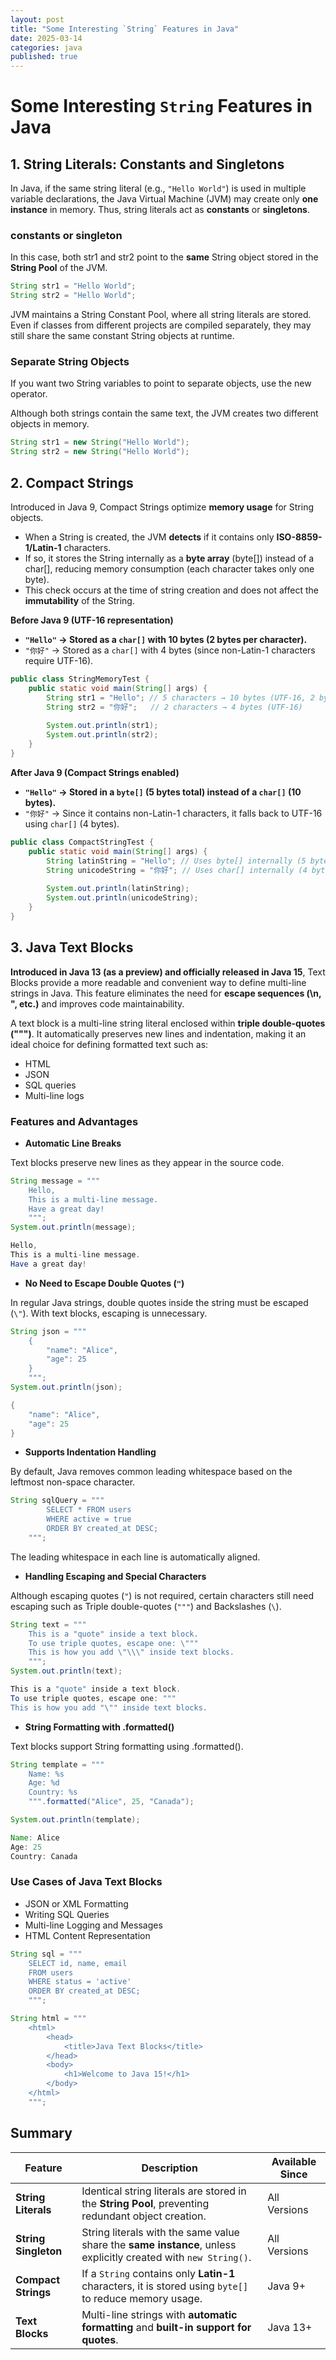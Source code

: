 ```yaml
---
layout: post
title: "Some Interesting `String` Features in Java"
date: 2025-03-14
categories: java
published: true
---
```


# Some Interesting `String` Features in Java

## 1. String Literals: Constants and Singletons

In Java, if the same string literal (e.g., `"Hello World"`) is used in multiple variable declarations, the Java Virtual Machine (JVM) may create only **one instance** in memory. Thus, string literals act as **constants** or **singletons**.

### constants or singleton

In this case, both str1 and str2 point to the **same** String object stored in the **String Pool** of the JVM.

```java
String str1 = "Hello World";
String str2 = "Hello World";
```

JVM maintains a String Constant Pool, where all string literals are stored. Even if classes from different projects are compiled separately, they may still share the same constant String objects at runtime.

### Separate String Objects

If you want two String variables to point to separate objects, use the new operator.

Although both strings contain the same text, the JVM creates two different objects in memory.

```java
String str1 = new String("Hello World");
String str2 = new String("Hello World");
```

## 2. Compact Strings

Introduced in Java 9, Compact Strings optimize **memory usage** for String objects.

- When a String is created, the JVM **detects** if it contains only **ISO-8859-1/Latin-1** characters.
- If so, it stores the String internally as a **byte array** (byte[]) instead of a char[], reducing memory consumption (each character takes only one byte).
- This check occurs at the time of string creation and does not affect the **immutability** of the String.

**Before Java 9 (UTF-16 representation)**

- **`"Hello"` → Stored as a `char[]` with 10 bytes (2 bytes per character).**
- `"你好"` → Stored as a `char[]` with 4 bytes (since non-Latin-1 characters require UTF-16).
```java
public class StringMemoryTest {
    public static void main(String[] args) {
        String str1 = "Hello"; // 5 characters → 10 bytes (UTF-16, 2 bytes per char)
        String str2 = "你好";   // 2 characters → 4 bytes (UTF-16)
        
        System.out.println(str1);
        System.out.println(str2);
    }
}
```

**After Java 9 (Compact Strings enabled)**

- **`"Hello"` → Stored in a `byte[]` (5 bytes total) instead of a `char[]` (10 bytes).**
- `"你好"` → Since it contains non-Latin-1 characters, it falls back to UTF-16 using `char[]` (4 bytes).
```java
public class CompactStringTest {
    public static void main(String[] args) {
        String latinString = "Hello"; // Uses byte[] internally (5 bytes)
        String unicodeString = "你好"; // Uses char[] internally (4 bytes)
        
        System.out.println(latinString);
        System.out.println(unicodeString);
    }
}
```

## 3. Java Text Blocks

**Introduced in Java 13 (as a preview) and officially released in Java 15**, Text Blocks provide a more readable and convenient way to define multi-line strings in Java. This feature eliminates the need for **escape sequences (\n, \", etc.)** and improves code maintainability.

A text block is a multi-line string literal enclosed within **triple double-quotes (""")**. It automatically preserves new lines and indentation, making it an ideal choice for defining formatted text such as:
- HTML
- JSON
- SQL queries
- Multi-line logs

### Features and Advantages
- **Automatic Line Breaks**

Text blocks preserve new lines as they appear in the source code.
```java
String message = """
    Hello,
    This is a multi-line message.
    Have a great day!
    """;
System.out.println(message);
```
```java
Hello,
This is a multi-line message.
Have a great day!
```
- **No Need to Escape Double Quotes (`"`)**

In regular Java strings, double quotes inside the string must be escaped (`\"`).
With text blocks, escaping is unnecessary.
```java
String json = """
    {
        "name": "Alice",
        "age": 25
    }
    """;
System.out.println(json);
```
```java
{
    "name": "Alice",
    "age": 25
}
```
- **Supports Indentation Handling**

By default, Java removes common leading whitespace based on the leftmost non-space character.

```java
String sqlQuery = """
        SELECT * FROM users
        WHERE active = true
        ORDER BY created_at DESC;
    """;

```

The leading whitespace in each line is automatically aligned.

- **Handling Escaping and Special Characters**

Although escaping quotes (`"`) is not required, certain characters still need escaping such as Triple double-quotes (`"""`) and Backslashes (`\`).

```java
String text = """
    This is a "quote" inside a text block.
    To use triple quotes, escape one: \"""
    This is how you add \"\\\" inside text blocks.
    """;
System.out.println(text);
```

```java
This is a "quote" inside a text block.
To use triple quotes, escape one: """
This is how you add "\"" inside text blocks.
```

- **String Formatting with .formatted()**

Text blocks support String formatting using .formatted().

```java
String template = """
    Name: %s
    Age: %d
    Country: %s
    """.formatted("Alice", 25, "Canada");

System.out.println(template);
```

```java
Name: Alice
Age: 25
Country: Canada
```

### Use Cases of Java Text Blocks
- JSON or XML Formatting
- Writing SQL Queries
- Multi-line Logging and Messages
- HTML Content Representation

```java
String sql = """
    SELECT id, name, email
    FROM users
    WHERE status = 'active'
    ORDER BY created_at DESC;
    """;
```

```java
String html = """
    <html>
        <head>
            <title>Java Text Blocks</title>
        </head>
        <body>
            <h1>Welcome to Java 15!</h1>
        </body>
    </html>
    """;
```

## Summary

| Feature           | Description                                                            | Available Since |
|------------------|------------------------------------------------------------------------|----------------|
| **String Literals** | Identical string literals are stored in the **String Pool**, preventing redundant object creation. | All Versions |
| **String Singleton** | String literals with the same value share the **same instance**, unless explicitly created with `new String()`. | All Versions |
| **Compact Strings** | If a `String` contains only **Latin-1** characters, it is stored using `byte[]` to reduce memory usage. | Java 9+ |
| **Text Blocks** | Multi-line strings with **automatic formatting** and **built-in support for quotes**. | Java 13+ |
